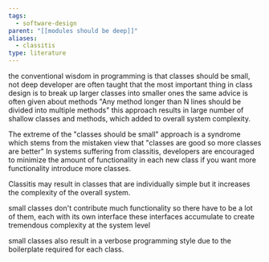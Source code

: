```yaml
---
tags:
  - software-design
parent: "[[modules should be deep]]"
aliases:
  - classitis
type: literature
---
```

the conventional wisdom in programming is that classes should be small, not deep developer are often taught that the most important thing in class design is to break up larger classes into smaller ones the same advice is often given about methods "Any method longer than N lines should be divided into multiple methods" this approach results in large number of shallow classes and methods, which added to overall system complexity.

The extreme of the "classes should be small" approach is a syndrome  which stems from the mistaken view that "classes are good so more classes are better" In systems suffering from classitis, developers are encouraged to minimize the amount of functionality in each new class if you want more functionality introduce more classes.

Classitis may result in classes that are individually simple but it increases the complexity of the overall system.

small classes don't contribute much functionality so there have to be a lot of them, each with its own interface these interfaces accumulate to create tremendous complexity at the system level

small classes also result in a verbose programming style due to the boilerplate required for each class.

